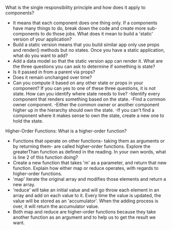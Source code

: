 What is the single responsibility principle and how does it apply to components?
  - It means that each component does one thing only. If a components have many things to do, break down the code and create more sub-components to do those jobs.
What does it mean to build a 'static' version of your application?
  - Build a static version means that you build similar app only use props and render() methods but no states.
Once you have a static application, what do you want to add?
  - Add a data model so that the static version app can render it.
What are the three questions you can ask to determine if something is state?
  - Is it passed in from a parent via props? 
  - Does it remain unchanged over time?
  - Can you compute it based on any other state or props in your component? 
  If you can yes to one of these three questions, it is not state.
How can you identify where state needs to live?
  -Identify every component that renders something based on the state.
  -Find a common owner component.
  -Either the common owner or another component higher up in the hierarchy should own the state.
  -If you can't find a component where it makes sense to own the state, create a new one to hold the state.

Higher-Order Functions:
What is a higher-order function?
  - Functions that operate on other functions- taking them as arguments or by returning them- are called higher-order functions.
Explore the greaterThan function as defined in the reading. In your own words, what is line 2 of this function doing?
  - Create a new function that takes 'm' as a parameter, and return that new function.
Explain how either map or reduce operates, with regards to higher-order functions.
  - 'map' iterate the original array and modifies those elements and return a new array.
  - 'reduce' will take an initial value and will go throw each element in an array and add on each value to it. Every time the value is updated, the value will be stored as an 'accumulator'. When the adding process is over, it will return the accumulator value.
  - Both map and reduce are higher-order functions because they take another function as an argument and to help us to get the result we want.
